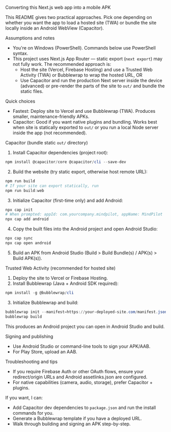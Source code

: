 Converting this Next.js web app into a mobile APK

This README gives two practical approaches. Pick one depending on whether you want the app to load a hosted site (TWA) or bundle the site locally inside an Android WebView (Capacitor).

Assumptions and notes
- You're on Windows (PowerShell). Commands below use PowerShell syntax.
- This project uses Next.js App Router — static export (`next export`) may not fully work. The recommended approach is:
  - Host the site (Vercel, Firebase Hosting) and use a Trusted Web Activity (TWA) or Bubblewrap to wrap the hosted URL, OR
  - Use Capacitor and run the production Next server inside the device (advanced) or pre-render the parts of the site to `out/` and bundle the static files.

Quick choices
- Fastest: Deploy site to Vercel and use Bubblewrap (TWA). Produces smaller, maintenance-friendly APKs.
- Capacitor: Good if you want native plugins and bundling. Works best when site is statically exported to `out/` or you run a local Node server inside the app (not recommended).

Capacitor (bundle static `out/` directory)
1. Install Capacitor dependencies (project root):

```powershell
npm install @capacitor/core @capacitor/cli --save-dev
```

2. Build the website (try static export, otherwise host remote URL):

```powershell
npm run build
# If your site can export statically, run
npm run build:web
```

3. Initialize Capacitor (first-time only) and add Android:

```powershell
npx cap init
# When prompted: appId: com.yourcompany.mindpilot, appName: MindPilot
npx cap add android
```

4. Copy the built files into the Android project and open Android Studio:

```powershell
npx cap sync
npx cap open android
```

5. Build an APK from Android Studio (Build > Build Bundle(s) / APK(s) > Build APK(s)).

Trusted Web Activity (recommended for hosted site)
1. Deploy the site to Vercel or Firebase Hosting.
2. Install Bubblewrap (Java + Android SDK required):

```powershell
npm install -g @bubblewrap/cli
```

3. Initialize Bubblewrap and build:

```powershell
bubblewrap init --manifest=https://your-deployed-site.com/manifest.json
bubblewrap build
```

This produces an Android project you can open in Android Studio and build.

Signing and publishing
- Use Android Studio or command-line tools to sign your APK/AAB.
- For Play Store, upload an AAB.

Troubleshooting and tips
- If you require Firebase Auth or other OAuth flows, ensure your redirect/origin URLs and Android assetlinks.json are configured.
- For native capabilities (camera, audio, storage), prefer Capacitor + plugins.

If you want, I can:
- Add Capacitor dev dependencies to `package.json` and run the install commands for you.
- Generate a Bubblewrap template if you have a deployed URL.
- Walk through building and signing an APK step-by-step.
